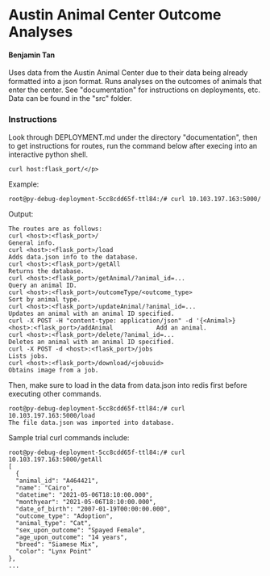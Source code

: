 <h1>Austin Animal Center Outcome Analyses</h1>
<h4>Benjamin Tan</h4>

<p>Uses data from the Austin Animal Center due to their data being already formatted into a json format. Runs analyses on the outcomes of animals that enter the center. See "documentation" for instructions on deployments, etc. Data can be found in the "src" folder.</p>

<h3>Instructions</h3>
<p>Look through DEPLOYMENT.md under the directory "documentation", then to get instructions for routes, run the command below after execing into an interactive python shell.</p>

    curl host:flask_port/</p>
    
<p>Example:</p>

    root@py-debug-deployment-5cc8cdd65f-ttl84:/# curl 10.103.197.163:5000/
    
Output:

    The routes are as follows:
    curl <host>:<flask_port>/                                                                                General info.
    curl <host>:<flask_port>/load                                                                            Adds data.json info to the database.
    curl <host>:<flask_port>/getAll                                                                          Returns the database.
    curl <host>:<flask_port>/getAnimal/?animal_id=...                                                        Query an animal ID.
    curl <host>:<flask_port>/outcomeType/<outcome_type>                                                      Sort by animal type.
    curl <host>:<flask_port>/updateAnimal/?animal_id=...                                                     Updates an animal with an animal ID specified.
    curl -X POST -H "content-type: application/json" -d '{<Animal>} <host>:<flask_port>/addAnimal            Add an animal.
    curl <host>:<flask_port>/delete/?animal_id=...                                                           Deletes an animal with an animal ID specified.
    curl -X POST -d <host>:<flask_port>/jobs                                                                 Lists jobs.
    curl <host>:<flask_port>/download/<jobuuid>                                                              Obtains image from a job.

Then, make sure to load in the data from data.json into redis first before executing other commands.

    root@py-debug-deployment-5cc8cdd65f-ttl84:/# curl 10.103.197.163:5000/load
    The file data.json was imported into database.

Sample trial curl commands include:

    root@py-debug-deployment-5cc8cdd65f-ttl84:/# curl 10.103.197.163:5000/getAll
    [
      {
      "animal_id": "A464421",
      "name": "Cairo",
      "datetime": "2021-05-06T18:10:00.000",
      "monthyear": "2021-05-06T18:10:00.000",
      "date_of_birth": "2007-01-19T00:00:00.000",
      "outcome_type": "Adoption",
      "animal_type": "Cat",
      "sex_upon_outcome": "Spayed Female",
      "age_upon_outcome": "14 years",
      "breed": "Siamese Mix",
      "color": "Lynx Point"
    },
    ...
